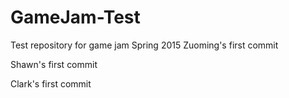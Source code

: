 # GameJam-Test
Test repository for game jam Spring 2015
Zuoming's first commit

Shawn's first commit

Clark's first commit